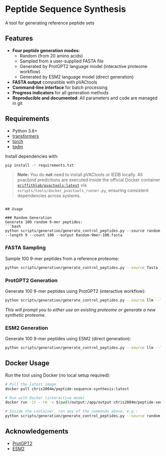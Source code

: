 # Peptide Sequence Synthesis

A tool for generating reference peptide sets

## Features

- **Four peptide generation modes:**
  - Random (from 20 amino acids)
  - Sampled from a user-supplied FASTA file
  - Generated by ProtGPT2 language model (interactive proteome workflow)
  - Generated by ESM2 language model (direct generation)
- **FASTA output** compatible with pVACtools
- **Command-line interface** for batch processing
- **Progress indicators** for all generation methods
- **Reproducible and documented**: All parameters and code are managed in git

## Requirements

- Python 3.8+
- [transformers](https://huggingface.co/docs/transformers/index)
- [torch](https://pytorch.org/)
- [tqdm](https://tqdm.github.io/)

Install dependencies with:
```bash
pip install -r requirements.txt
```

> **Note:** You do **not** need to install pVACtools or IEDB locally. All pvacbind predictions are executed inside the official Docker container [`griffithlab/pvactools:latest`](https://hub.docker.com/r/griffithlab/pvactools/) via `scripts/tools/docker_pvactools_runner.py`, ensuring consistent dependencies across systems.
```

## Usage

### Random Generation
Generate 100 random 9-mer peptides:
```bash
python scripts/generation/generate_control_peptides.py --source random --length 9 --count 100 --output Random-9mer-100.fasta
```

### FASTA Sampling
Sample 100 9-mer peptides from a reference proteome:
```bash
python scripts/generation/generate_control_peptides.py --source fasta --length 9 --count 100 --fasta_file data/protein.faa --output RefProteome-9mer-100.fasta
```

### ProtGPT2 Generation
Generate 100 9-mer peptides using ProtGPT2 (interactive workflow):
```bash
python scripts/generation/generate_control_peptides.py --source llm --llm_model protgpt2 --length 9 --count 100 --output ProtGPT2-9mer-100.fasta
```
*This will prompt you to either use an existing proteome or generate a new synthetic proteome.*

### ESM2 Generation
Generate 100 9-mer peptides using ESM2 (direct generation):
```bash
python scripts/generation/generate_control_peptides.py --source llm --llm_model esm2 --length 9 --count 100 --output ESM2-9mer-100.fasta
```

## Docker Usage

Run the tool using Docker (no local setup required):

```bash
# Pull the latest image
docker pull chris2004m/peptide-sequence-synthesis:latest

# Run with Docker (interactive mode)
docker run -it --rm -v $(pwd)/output:/app/output chris2004m/peptide-sequence-synthesis:latest

# Inside the container, run any of the commands above, e.g.:
python scripts/generation/generate_control_peptides.py --source random --length 9 --count 100 --output output/Random-9mer-100.fasta
```

## Acknowledgements

- [ProtGPT2](https://huggingface.co/nferruz/ProtGPT2)
- [ESM2](https://huggingface.co/facebook/esm2_t6_8M_UR50D)
